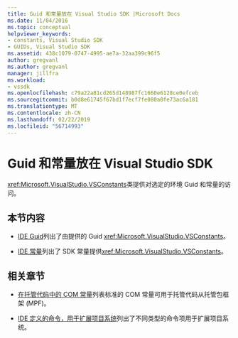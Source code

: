 ```yaml
---
title: Guid 和常量放在 Visual Studio SDK |Microsoft Docs
ms.date: 11/04/2016
ms.topic: conceptual
helpviewer_keywords:
- constants, Visual Studio SDK
- GUIDs, Visual Studio SDK
ms.assetid: 438c1079-0747-4995-ae7a-32aa399c96f5
author: gregvanl
ms.author: gregvanl
manager: jillfra
ms.workload:
- vssdk
ms.openlocfilehash: c79a22a81cd265d148987fc1660e6128ce0efceb
ms.sourcegitcommit: b0d8e61745f67bd1f7ecf7fe080a0fe73ac6a181
ms.translationtype: MT
ms.contentlocale: zh-CN
ms.lasthandoff: 02/22/2019
ms.locfileid: "56714993"
---
```

# <a name="guids-and-constants-in-the-visual-studio-sdk"></a>Guid 和常量放在 Visual Studio SDK
<xref:Microsoft.VisualStudio.VSConstants>类提供对选定的环境 Guid 和常量的访问。

## <a name="in-this-section"></a>本节内容
- [IDE Guid](../extensibility/ide-guids.md)列出了由提供的 Guid <xref:Microsoft.VisualStudio.VSConstants>。

- [IDE 常量](../extensibility/ide-constants.md)列出了 SDK 常量提供<xref:Microsoft.VisualStudio.VSConstants>。

## <a name="related-sections"></a>相关章节
- [在托管代码中的 COM 常量](../extensibility/com-constants-in-managed-code.md)列表标准的 COM 常量可用于托管代码从托管包框架 (MPF)。

- [IDE 定义的命令，用于扩展项目系统](../extensibility/internals/ide-defined-commands-for-extending-project-systems.md)列出了不同类型的命令项用于扩展项目系统。
